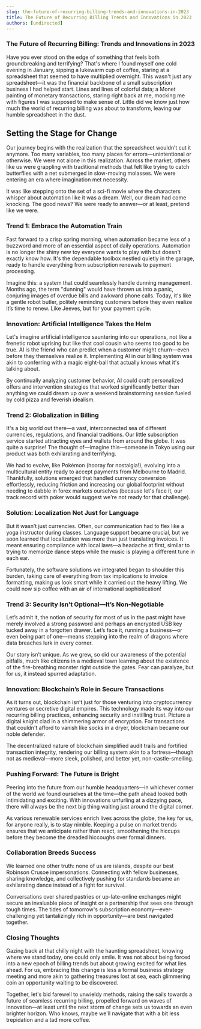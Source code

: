 ```yaml
---
slug: the-future-of-recurring-billing-trends-and-innovations-in-2023
title: The Future of Recurring Billing Trends and Innovations in 2023
authors: [undirected]
---
```



### The Future of Recurring Billing: Trends and Innovations in 2023

Have you ever stood on the edge of something that feels both groundbreaking and terrifying? That's where I found myself one cold evening in January, sipping a lukewarm cup of coffee, staring at a spreadsheet that seemed to have multiplied overnight. This wasn't just any spreadsheet—it was the financial backbone of a small subscription business I had helped start. Lines and lines of colorful data; a Monet painting of monetary transactions, staring right back at me, mocking me with figures I was supposed to make sense of. Little did we know just how much the world of recurring billing was about to transform, leaving our humble spreadsheet in the dust.

## Setting the Stage for Change

Our journey begins with the realization that the spreadsheet wouldn’t cut it anymore. Too many variables, too many places for errors—unintentional or otherwise. We were not alone in this realization. Across the market, others like us were grappling with traditional methods that felt like trying to catch butterflies with a net submerged in slow-moving molasses. We were entering an era where imagination met necessity.

It was like stepping onto the set of a sci-fi movie where the characters whisper about automation like it was a dream. Well, our dream had come knocking. The good news? We were ready to answer—or at least, pretend like we were.

### Trend 1: Embrace the Automation Train

Fast forward to a crisp spring morning, when automation became less of a buzzword and more of an essential aspect of daily operations. Automation is no longer the shiny new toy everyone wants to play with but doesn't exactly know how. It's the dependable toolbox nestled quietly in the garage, ready to handle everything from subscription renewals to payment processing.

Imagine this: a system that could seamlessly handle dunning management. Months ago, the term "dunning" would have thrown us into a panic, conjuring images of overdue bills and awkward phone calls. Today, it's like a gentle robot butler, politely reminding customers before they even realize it’s time to renew. Like Jeeves, but for your payment cycle.

### Innovation: Artificial Intelligence Takes the Helm

Let's imagine artificial intelligence sauntering into our operations, not like a frenetic robot uprising but like that cool cousin who seems too good to be true. AI is the friend who can predict when a customer might churn—even before they themselves realize it. Implementing AI in our billing system was akin to conferring with a magic eight-ball that actually knows what it's talking about.

By continually analyzing customer behavior, AI could craft personalized offers and intervention strategies that worked significantly better than anything we could dream up over a weekend brainstorming session fueled by cold pizza and feverish idealism.

### Trend 2: Globalization in Billing

It's a big world out there—a vast, interconnected sea of different currencies, regulations, and financial traditions. Our little subscription service started attracting eyes and wallets from around the globe. It was quite a surprise! The thought of—imagine this—someone in Tokyo using our product was both exhilarating and terrifying.

We had to evolve, like Pokémon (hooray for nostalgia!), evolving into a multicultural entity ready to accept payments from Melbourne to Madrid. Thankfully, solutions emerged that handled currency conversion effortlessly, reducing friction and increasing our global footprint without needing to dabble in forex markets ourselves (because let's face it, our track record with poker would suggest we're not ready for that challenge).

### Solution: Localization Not Just for Language

But it wasn’t just currencies. Often, our communication had to flex like a yoga instructor during classes. Language support became crucial, but we soon learned that localization was more than just translating invoices. It meant ensuring compliance with local laws—a headache at first, similar to trying to memorize dance steps while the music is playing a different tune in each ear.

Fortunately, the software solutions we integrated began to shoulder this burden, taking care of everything from tax implications to invoice formatting, making us look smart while it carried out the heavy lifting. We could now sip coffee with an air of international sophistication!

### Trend 3: Security Isn't Optional—It’s Non-Negotiable 

Let’s admit it, the notion of security for most of us in the past might have merely involved a strong password and perhaps an encrypted USB key tucked away in a forgotten drawer. Let’s face it, running a business—or even being part of one—means stepping into the realm of dragons where data breaches lurk in every corner.

Our story isn’t unique. As we grew, so did our awareness of the potential pitfalls, much like citizens in a medieval town learning about the existence of the fire-breathing monster right outside the gates. Fear can paralyze, but for us, it instead spurred adaptation.

### Innovation: Blockchain’s Role in Secure Transactions

As it turns out, blockchain isn’t just for those venturing into cryptocurrency ventures or secretive digital empires. This technology made its way into our recurring billing practices, enhancing security and instilling trust. Picture a digital knight clad in a shimmering armor of encryption. For transactions that couldn't afford to vanish like socks in a dryer, blockchain became our noble defender.

The decentralized nature of blockchain simplified audit trails and fortified transaction integrity, rendering our billing system akin to a fortress—though not as medieval—more sleek, polished, and better yet, non-castle-smelling.

### Pushing Forward: The Future is Bright

Peering into the future from our humble headquarters—in whichever corner of the world we found ourselves at the time—the path ahead looked both intimidating and exciting. With innovations unfurling at a dizzying pace, there will always be the next big thing waiting just around the digital corner.

As various renewable services enrich lives across the globe, the key for us, for anyone really, is to stay nimble. Keeping a pulse on market trends ensures that we anticipate rather than react, smoothening the hiccups before they become the dreaded hiccoughs over formal dinners.

### Collaboration Breeds Success

We learned one other truth: none of us are islands, despite our best Robinson Crusoe impersonations. Connecting with fellow businesses, sharing knowledge, and collectively pushing for standards became an exhilarating dance instead of a fight for survival.

Conversations over shared pastries or up-late-online exchanges might secure an invaluable piece of insight or a partnership that sees one through tough times. The tides of tomorrow's subscription economy—ever-challenging yet tantalizingly rich in opportunity—are best navigated together.

### Closing Thoughts

Gazing back at that chilly night with the haunting spreadsheet, knowing where we stand today, one could only smile. It was not about being forced into a new epoch of billing trends but about growing excited for what lies ahead. For us, embracing this change is less a formal business strategy meeting and more akin to gathering treasures lost at sea, each glimmering coin an opportunity waiting to be discovered.

Together, let's bid farewell to unwieldy methods, raising the sails towards a future of seamless recurring billing, propelled forward on waves of innovation—at least until the next storm of change sets us towards an even brighter horizon. Who knows, maybe we'll navigate that with a bit less trepidation and a tad more coffee.